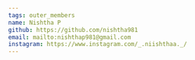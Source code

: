```yaml
---
tags: outer_members
name: Nishtha P
github: https://github.com/nishtha981
email: mailto:nishthap981@gmail.com
instagram: https://www.instagram.com/_.niishthaa._/
---
```


